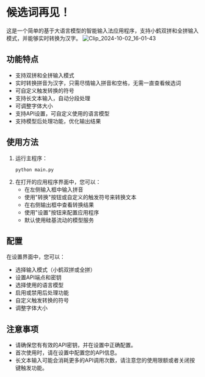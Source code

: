 # 候选词再见！

这是一个简单的基于大语言模型的智能输入法应用程序，支持小鹤双拼和全拼输入模式，并能够实时转换为汉字。
![Clip_2024-10-02_16-01-43](https://github.com/user-attachments/assets/a263cd0e-d31e-4937-b3a3-29936911f29e)

## 功能特点

- 支持双拼和全拼输入模式
- 实时转换拼音为汉字，只需尽情输入拼音和空格，无需一直查看候选词
- 可自定义触发转换的符号
- 支持长文本输入，自动分段处理
- 可调整字体大小
- 支持API设置，可自定义使用的语言模型
- 支持模型后处理功能，优化输出结果

## 使用方法

1. 运行主程序：
   ```
   python main.py
   ```
2. 在打开的应用程序界面中，您可以：
   - 在左侧输入框中输入拼音
   - 使用"转换"按钮或自定义的触发符号来转换文本
   - 在右侧输出框中查看转换结果
   - 使用"设置"按钮来配置应用程序
   - 默认使用硅基流动的模型服务

## 配置

在设置界面中，您可以：

- 选择输入模式（小鹤双拼或全拼）
- 设置API端点和密钥
- 选择使用的语言模型
- 启用或禁用后处理功能
- 自定义触发转换的符号
- 调整字体大小

## 注意事项

- 请确保您有有效的API密钥，并在设置中正确配置。
- 首次使用时，请在设置中配置您的API信息。
- 长文本输入可能会消耗更多的API调用次数，请注意您的使用限额或者关闭按键触发功能。

